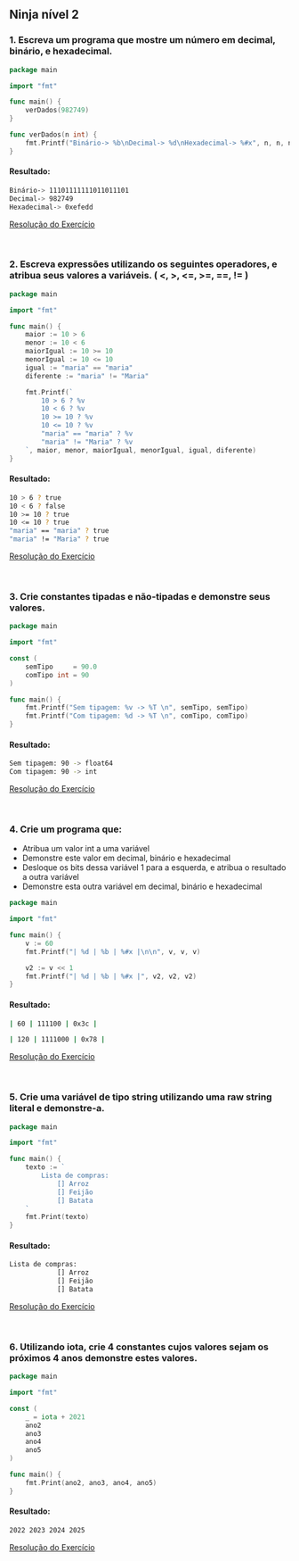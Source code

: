 ## Ninja nível 2
### 1. Escreva um programa que mostre um número em decimal, binário, e hexadecimal.
```go
package main

import "fmt"

func main() {
	verDados(982749)
}

func verDados(n int) {
	fmt.Printf("Binário-> %b\nDecimal-> %d\nHexadecimal-> %#x", n, n, n)
}

```
#### Resultado:
```bash
Binário-> 11101111111011011101
Decimal-> 982749
Hexadecimal-> 0xefedd
```

[Resolução do Exercício](https://goplay.space/#GvxMOZjMBwx) 

<br/>

### 2. Escreva expressões utilizando os seguintes operadores, e atribua seus valores a variáveis. ( <, >, <=, >=, ==, != )
```go
package main

import "fmt"

func main() {
	maior := 10 > 6
	menor := 10 < 6
	maiorIgual := 10 >= 10
	menorIgual := 10 <= 10
	igual := "maria" == "maria"
	diferente := "maria" != "Maria"

	fmt.Printf(`
		10 > 6 ? %v
		10 < 6 ? %v
		10 >= 10 ? %v
		10 <= 10 ? %v
		"maria" == "maria" ? %v
		"maria" != "Maria" ? %v
	`, maior, menor, maiorIgual, menorIgual, igual, diferente)
}

```
#### Resultado:
```bash
10 > 6 ? true
10 < 6 ? false
10 >= 10 ? true
10 <= 10 ? true
"maria" == "maria" ? true
"maria" != "Maria" ? true
```
[Resolução do Exercício](https://goplay.space/#P7KNokpKFDD) 

<br/>

### 3. Crie constantes tipadas e não-tipadas e demonstre seus valores.
```go
package main

import "fmt"

const (
	semTipo     = 90.0
	comTipo int = 90
)

func main() {
	fmt.Printf("Sem tipagem: %v -> %T \n", semTipo, semTipo)
	fmt.Printf("Com tipagem: %d -> %T \n", comTipo, comTipo)
}
```
#### Resultado:
```bash
Sem tipagem: 90 -> float64 
Com tipagem: 90 -> int 
```
[Resolução do Exercício](https://goplay.space/#9Tjkqv3sDOR) 

<br/>

### 4. Crie um programa que:
- Atribua um valor int a uma variável
- Demonstre este valor em decimal, binário e hexadecimal
- Desloque os bits dessa variável 1 para a esquerda, e atribua o resultado a outra variável
- Demonstre esta outra variável em decimal, binário e hexadecimal
```go
package main

import "fmt"

func main() {
	v := 60
	fmt.Printf("| %d | %b | %#x |\n\n", v, v, v)

	v2 := v << 1
	fmt.Printf("| %d | %b | %#x |", v2, v2, v2)
}
```
#### Resultado:
```bash
| 60 | 111100 | 0x3c |

| 120 | 1111000 | 0x78 |
```
[Resolução do Exercício](https://goplay.space/#eAyX0VGuvwn) 

<br/>

### 5. Crie uma variável de tipo string utilizando uma raw string literal e demonstre-a.
```go
package main

import "fmt"

func main() {
	texto := `
		Lista de compras:
			[] Arroz
			[] Feijão
			[] Batata
	`
	fmt.Print(texto)
}
```
#### Resultado:
```bash
Lista de compras:
			[] Arroz
			[] Feijão
			[] Batata
```
[Resolução do Exercício](https://goplay.space/#veoAnlZETAu) 

<br/>

### 6. Utilizando iota, crie 4 constantes cujos valores sejam os próximos 4 anos demonstre estes valores.
```go
package main

import "fmt"

const (
	_ = iota + 2021
	ano2
	ano3
	ano4
	ano5
)

func main() {
	fmt.Print(ano2, ano3, ano4, ano5)
}
```
#### Resultado:
```bash
2022 2023 2024 2025
```
[Resolução do Exercício](https://goplay.space/#mCCv-MSLoqn) 

<br/>
